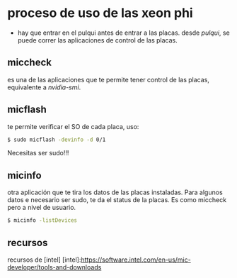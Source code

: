 # proceso de uso de las xeon phi
- hay que entrar en el pulqui antes de entrar a las placas.
desde *pulqui*, se puede correr las aplicaciones de control de las placas.
## miccheck
es una de las aplicaciones que te permite tener control de las placas, equivalente a *nvidia-smi*.
## micflash
te permite verificar el SO de cada placa, uso:
```sh
$ sudo micflash -devinfo -d 0/1
```
Necesitas ser sudo!!!

## micinfo
otra aplicación que te tira los datos de las placas instaladas.
Para algunos datos e necesario ser sudo, te da el status de la placas.
Es como miccheck pero a nivel de usuario.
```sh
$ micinfo -listDevices
```

## recursos
recursos de [intel]
[intel]:https://software.intel.com/en-us/mic-developer/tools-and-downloads



